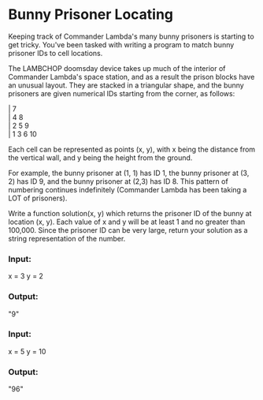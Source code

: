 <h1>Bunny Prisoner Locating</h1>

Keeping track of Commander Lambda's many bunny prisoners is starting to get tricky. You've been tasked with writing a program to match bunny prisoner IDs to cell locations.

The LAMBCHOP doomsday device takes up much of the interior of Commander Lambda's space station, and as a result the prison blocks have an unusual layout. They are stacked in a triangular shape, and the bunny prisoners are given numerical IDs starting from the corner, as follows:

| 7<br>
| 4 8<br>
| 2 5 9<br>
| 1 3 6 10<br>

Each cell can be represented as points (x, y), with x being the distance from the vertical wall, and y being the height from the ground.

For example, the bunny prisoner at (1, 1) has ID 1, the bunny prisoner at (3, 2) has ID 9, and the bunny prisoner at (2,3) has ID 8. This pattern of numbering continues indefinitely (Commander Lambda has been taking a LOT of prisoners).

Write a function solution(x, y) which returns the prisoner ID of the bunny at location (x, y). Each value of x and y will be at least 1 and no greater than 100,000. Since the prisoner ID can be very large, return your solution as a string representation of the number.

<h3>Input:</h3>
x = 3
y = 2

<h3>Output:</h3>
"9"

<h3>Input:</h3>
x = 5
y = 10

<h3>Output:</h3>
"96"<br>
